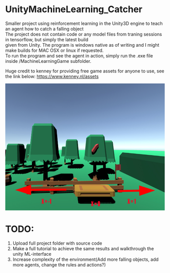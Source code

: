 # UnityMachineLearning_Catcher
Smaller project using reinforcement learning in the Unity3D engine to teach an agent how to catch a falling object</br>
The project does not contain code or any model files from traning sessions in tensorflow, but simply the latest build</br>
given from Unity. The program is windows native as of writing and I might make builds for MAC OSX or linux if requested.</br>
To run the program and see the agent in action, simply run the .exe file inside /MachineLearningGame subfolder. 

Huge credit to kenney for providing free game assets for anyone to use, see the link below:
https://www.kenney.nl/assets

<img src="Training_figures/Axis_explanation.jpg" width="600" height="400">

# TODO:
1. Upload full project folder with source code
2. Make a full tutorial to achieve the same results and walkthrough the unity ML-interface
3. Increase complexity of the environment(Add more falling objects, add more agents, change the rules and actions?)



